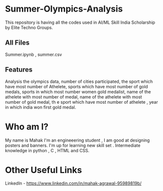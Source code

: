 # Summer-Olympics-Analysis
This repository is having all the codes used in AI/ML Skill India Scholarship by Elite Techno Groups.

## All Files
Summer.ipynb , summer.csv

## Features
Analysis the olympics data, number of cities participated, the sport which have most number of Athelete, sports which have most number of gold medals, sports in which most number women gold medalist, name of the athelete with most number of medal, name of the athelete with most number of gold medal, th e sport which have most number of athelete , year in which india won first gold medal.

# Who am I?
My name is Mahak I'm an engineeering student , I am good at designing posters and banners. I'm up for learning new skill set . Intermediate knowledge in python , C , HTML and CSS.

# Other Useful Links
LinkedIn - https://www.linkedin.com/in/mahak-agrawal-95989819b/

